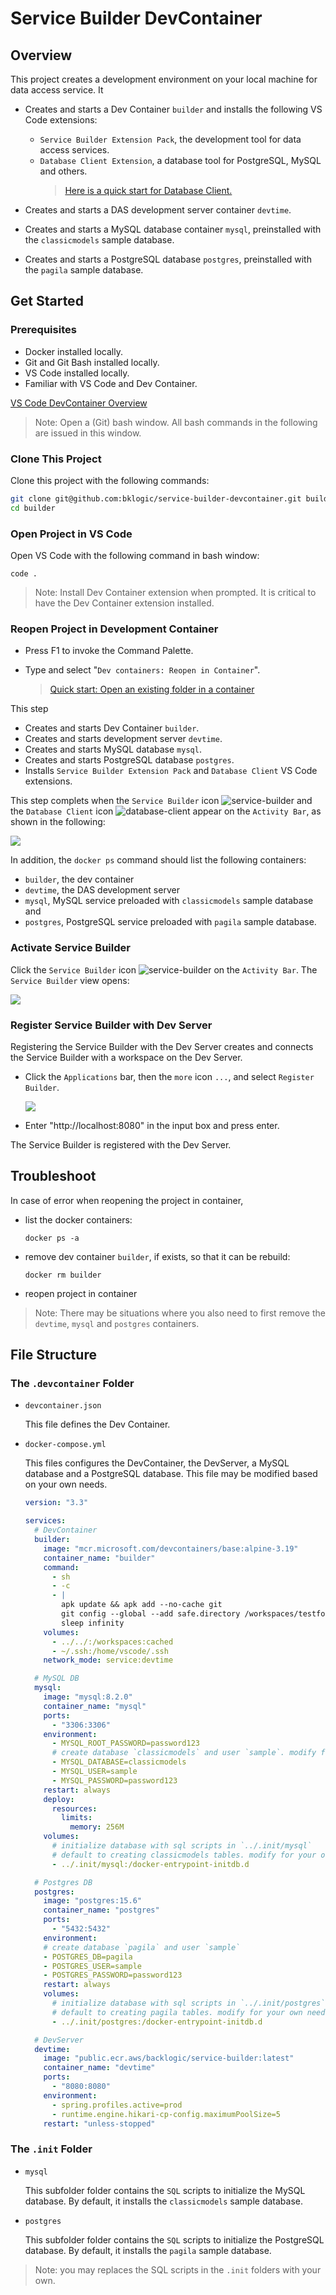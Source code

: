 # Service Builder DevContainer

## Overview

This project creates a development environment on your local machine for data access service. It

- Creates and starts a Dev Container `builder` and installs the following VS Code extensions:

  - `Service Builder Extension Pack`, the development tool for data access services. 
  - `Database Client Extension`, a database tool for PostgreSQL, MySQL and others.  
    > [Here is a quick start for Database Client.](https://database-client.com/#/document)

- Creates and starts a DAS development server container `devtime`.
- Creates and starts a MySQL database container `mysql`, preinstalled with the `classicmodels` sample database.
- Creates and starts a PostgreSQL database `postgres`, preinstalled with the `pagila` sample database.


## Get Started

### Prerequisites

- Docker installed locally.
- Git and Git Bash installed locally.
- VS Code installed locally.
- Familiar with VS Code and Dev Container.

[VS Code DevContainer Overview](https://code.visualstudio.com/docs/devcontainers/containers)

> Note: Open a (Git) bash window. All bash commands in the following are issued in this window.

### Clone This Project

Clone this project with the following commands:

```sh
git clone git@github.com:bklogic/service-builder-devcontainer.git builder
cd builder
```

### Open Project in VS Code

Open VS Code with the following command in bash window:

```
code .
```

> Note: Install Dev Container extension when prompted. It is critical to have the Dev Container extension installed.

### Reopen Project in Development Container

- Press F1 to invoke the Command Palette.
- Type and select "`Dev containers: Reopen in Container`".

    > [Quick start: Open an existing folder in a container](https://code.visualstudio.com/docs/devcontainers/containers#_quick-start-open-an-existing-folder-in-a-container)

This step

- Creates and starts Dev Container `builder`.
- Creates and starts development server `devtime`.
- Creates and starts MySQL database `mysql`.
- Creates and starts PostgreSQL database `postgres`.
- Installs `Service Builder Extension Pack` and `Database Client` VS Code extensions.

This step complets when the `Service Builder` icon ![service-builder](.images/service-builder-icon.png) and the `Database Client` icon ![database-client](.images/db-client-icon.png) appear on the `Activity Bar`, as shown in the following:

![](./.images/OpenProjectInContainer.png)

In addition, the `docker ps` command should list the following containers:

- `builder`, the dev container
- `devtime`, the DAS development server
- `mysql`, MySQL service preloaded with `classicmodels` sample database and
- `postgres`, PostgreSQL service preloaded with `pagila` sample database.

### Activate Service Builder

Click the `Service Builder` icon ![service-builder](.images/service-builder-icon.png) on the `Activity Bar`. The `Service Builder` view opens:

![](./.images/ActivateServiceBuilder.png)

### Register Service Builder with Dev Server

Registering the Service Builder with the Dev Server creates and connects the Service Builder with a workspace on the Dev Server.

- Click the `Applications` bar, then the `more` icon `...`, and select `Register Builder`.

  ![](.images/RegisterBuilder.png)

- Enter "http://localhost:8080" in the input box and press enter.

The Service Builder is registered with the Dev Server.


## Troubleshoot

In case of error when reopening the project in container, 

- list the docker containers:

    ```
    docker ps -a
    ```

- remove dev container `builder`, if exists, so that it can be rebuild:

    ```
    docker rm builder
    ```

- reopen project in container

> Note: There may be situations where you also need to first remove the `devtime`, `mysql` and `postgres` containers.


## File Structure

### The `.devcontainer` Folder

- `devcontainer.json`

  This file defines the Dev Container.

- `docker-compose.yml`

  This files configures the DevContainer, the DevServer, a MySQL database and a PostgreSQL database. This file may be modified based on your own needs.

  ```yml
  version: "3.3"

  services:
    # DevContainer
    builder:
      image: "mcr.microsoft.com/devcontainers/base:alpine-3.19"
      container_name: "builder"
      command: 
        - sh
        - -c
        - |
          apk update && apk add --no-cache git
          git config --global --add safe.directory /workspaces/testfolder
          sleep infinity
      volumes:
        - ../../:/workspaces:cached
        - ~/.ssh:/home/vscode/.ssh
      network_mode: service:devtime

    # MySQL DB
    mysql:
      image: "mysql:8.2.0"
      container_name: "mysql"
      ports:
        - "3306:3306"
      environment:
        - MYSQL_ROOT_PASSWORD=password123
        # create database `classicmodels` and user `sample`. modify for your own needs.
        - MYSQL_DATABASE=classicmodels
        - MYSQL_USER=sample
        - MYSQL_PASSWORD=password123
      restart: always
      deploy:
        resources:
          limits:
            memory: 256M
      volumes:
        # initialize database with sql scripts in `../.init/mysql`
        # default to creating classicmodels tables. modify for your own needs.
        - ../.init/mysql:/docker-entrypoint-initdb.d

    # Postgres DB
    postgres:
      image: "postgres:15.6"
      container_name: "postgres"
      ports:
        - "5432:5432"
      environment:
      # create database `pagila` and user `sample`
      - POSTGRES_DB=pagila
      - POSTGRES_USER=sample
      - POSTGRES_PASSWORD=password123
      restart: always
      volumes:
        # initialize database with sql scripts in `../.init/postgres`
        # default to creating pagila tables. modify for your own needs.
        - ../.init/postgres:/docker-entrypoint-initdb.d

    # DevServer
    devtime:
      image: "public.ecr.aws/backlogic/service-builder:latest"
      container_name: "devtime"
      ports:
        - "8080:8080"
      environment:
        - spring.profiles.active=prod
        - runtime.engine.hikari-cp-config.maximumPoolSize=5
      restart: "unless-stopped"
  ```

### The `.init` Folder

- `mysql`

  This subfolder folder contains the `SQL` scripts to initialize the MySQL database. By default, it installs the `classicmodels` sample database.

- `postgres`

  This subfolder folder contains the `SQL` scripts to initialize the PostgreSQL database. By default, it installs the `pagila` sample database.

> Note: you may replaces the SQL scripts in the `.init` folders with your own.


